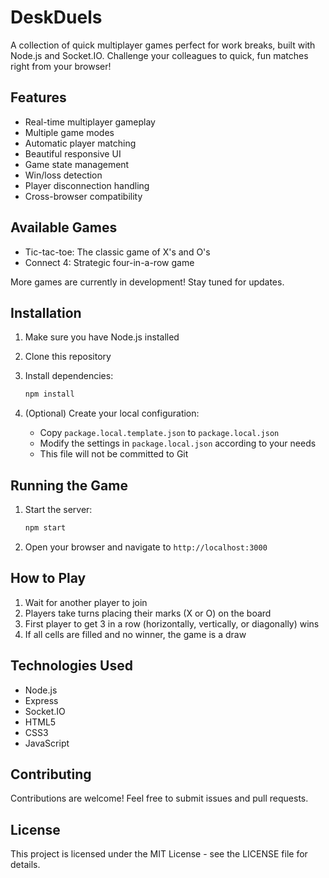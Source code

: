 # DeskDuels

A collection of quick multiplayer games perfect for work breaks, built with Node.js and Socket.IO. Challenge your colleagues to quick, fun matches right from your browser!

## Features

- Real-time multiplayer gameplay
- Multiple game modes
- Automatic player matching
- Beautiful responsive UI
- Game state management
- Win/loss detection
- Player disconnection handling
- Cross-browser compatibility

## Available Games

- Tic-tac-toe: The classic game of X's and O's
- Connect 4: Strategic four-in-a-row game

More games are currently in development! Stay tuned for updates.

## Installation

1. Make sure you have Node.js installed
2. Clone this repository
3. Install dependencies:

    ```bash
    npm install
    ```

4. (Optional) Create your local configuration:
   - Copy `package.local.template.json` to `package.local.json`
   - Modify the settings in `package.local.json` according to your needs
   - This file will not be committed to Git

## Running the Game

1. Start the server:

    ```bash
    npm start
    ```

2. Open your browser and navigate to `http://localhost:3000`

## How to Play

1. Wait for another player to join
2. Players take turns placing their marks (X or O) on the board
3. First player to get 3 in a row (horizontally, vertically, or diagonally) wins
4. If all cells are filled and no winner, the game is a draw

## Technologies Used

- Node.js
- Express
- Socket.IO
- HTML5
- CSS3
- JavaScript

## Contributing

Contributions are welcome! Feel free to submit issues and pull requests.

## License

This project is licensed under the MIT License - see the LICENSE file for details.

